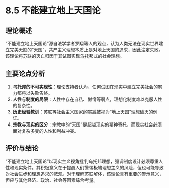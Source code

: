 # 8.5 不能建立地上天国论

## 理论概述
“不能建立地上天国论”源自法学学者罗翔等人的观点，认为人类无法在现实世界建立完美无缺的“天国”，共产主义理想本质上是对地上天国的追求，因此注定失败。该理论将苏联的灭亡归因于其试图实现乌托邦式的社会理想。

## 主要论点分析
1. **乌托邦的不可实现性**：理论支持者认为，任何试图在现实中建立完美社会的努力都将以失败告终。
2. **人性与制度的局限**：人性中存在自私、懒惰等弱点，理想化制度难以克服人性的复杂性。
3. **历史经验教训**：苏联等社会主义国家的实践被视为“地上天国”理想破灭的例证。
4. **宗教与现实的区分**：宗教中的“天国”是超越现实的精神寄托，而现实社会必须面对复杂多变的人性和利益冲突。

## 评价与结论
“不能建立地上天国论”以现实主义视角批判乌托邦理想，强调制度设计必须尊重人性和现实条件。其积极意义在于提醒人们警惕极端理想主义的风险，但也可能导致对社会进步和理想追求的悲观。对于理解苏联解体，该理论具有重要的警示意义，但应与其他经济、政治、社会等因素综合考量。